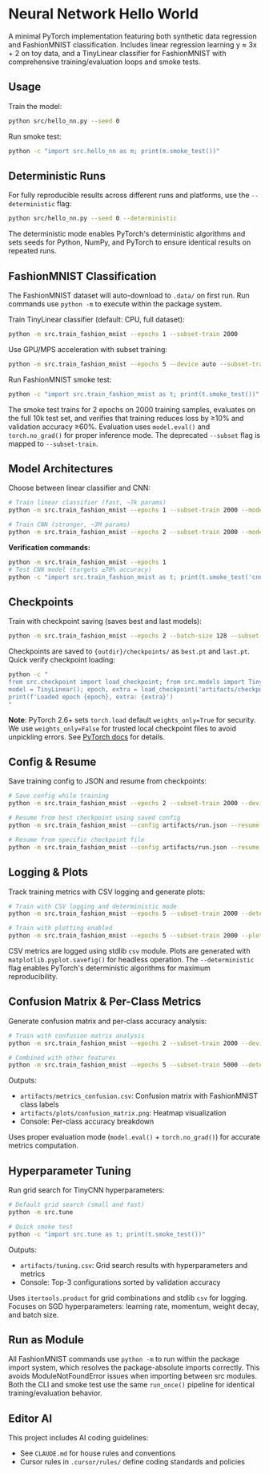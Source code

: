 # Neural Network Hello World

A minimal PyTorch implementation featuring both synthetic data regression and FashionMNIST classification. Includes linear regression learning y ≈ 3x + 2 on toy data, and a TinyLinear classifier for FashionMNIST with comprehensive training/evaluation loops and smoke tests.

## Usage

Train the model:
```bash
python src/hello_nn.py --seed 0
```

Run smoke test:
```bash
python -c "import src.hello_nn as m; print(m.smoke_test())"
```

## Deterministic Runs

For fully reproducible results across different runs and platforms, use the `--deterministic` flag:

```bash
python src/hello_nn.py --seed 0 --deterministic
```

The deterministic mode enables PyTorch's deterministic algorithms and sets seeds for Python, NumPy, and PyTorch to ensure identical results on repeated runs.

## FashionMNIST Classification

The FashionMNIST dataset will auto-download to `.data/` on first run. Run commands use `python -m` to execute within the package system.

Train TinyLinear classifier (default: CPU, full dataset):
```bash
python -m src.train_fashion_mnist --epochs 1 --subset-train 2000
```

Use GPU/MPS acceleration with subset training:
```bash
python -m src.train_fashion_mnist --epochs 5 --device auto --subset-train 5000
```

Run FashionMNIST smoke test:
```bash
python -c "import src.train_fashion_mnist as t; print(t.smoke_test())"
```

The smoke test trains for 2 epochs on 2000 training samples, evaluates on the full 10k test set, and verifies that training reduces loss by ≥10% and validation accuracy ≥60%. Evaluation uses `model.eval()` and `torch.no_grad()` for proper inference mode. The deprecated `--subset` flag is mapped to `--subset-train`.

## Model Architectures

Choose between linear classifier and CNN:

```bash
# Train linear classifier (fast, ~7k params)
python -m src.train_fashion_mnist --epochs 1 --subset-train 2000 --model linear

# Train CNN (stronger, ~3M params)
python -m src.train_fashion_mnist --epochs 2 --subset-train 2000 --model cnn
```

**Verification commands:**
```bash
python -m src.train_fashion_mnist --epochs 1
# Test CNN model (targets ≥70% accuracy)
python -c "import src.train_fashion_mnist as t; print(t.smoke_test('cnn'))"
```

## Checkpoints

Train with checkpoint saving (saves best and last models):
```bash
python -m src.train_fashion_mnist --epochs 2 --batch-size 128 --subset-train 2000 --seed 0 --device cpu --outdir artifacts
```

Checkpoints are saved to `{outdir}/checkpoints/` as `best.pt` and `last.pt`. Quick verify checkpoint loading:
```bash
python -c "
from src.checkpoint import load_checkpoint; from src.models import TinyLinear
model = TinyLinear(); epoch, extra = load_checkpoint('artifacts/checkpoints/best.pt', model)
print(f'Loaded epoch {epoch}, extra: {extra}')
"
```

**Note**: PyTorch 2.6+ sets `torch.load` default `weights_only=True` for security. We use `weights_only=False` for trusted local checkpoint files to avoid unpickling errors. See [PyTorch docs](https://pytorch.org/docs/stable/generated/torch.load.html) for details.

## Config & Resume

Save training config to JSON and resume from checkpoints:

```bash
# Save config while training
python -m src.train_fashion_mnist --epochs 2 --subset-train 2000 --device cpu --outdir artifacts --save-config artifacts/run.json

# Resume from best checkpoint using saved config
python -m src.train_fashion_mnist --config artifacts/run.json --resume best

# Resume from specific checkpoint file
python -m src.train_fashion_mnist --config artifacts/run.json --resume artifacts/checkpoints/last.pt
```

## Logging & Plots

Track training metrics with CSV logging and generate plots:

```bash
# Train with CSV logging and deterministic mode
python -m src.train_fashion_mnist --epochs 5 --subset-train 2000 --deterministic --log-csv artifacts/metrics.csv

# Train with plotting enabled
python -m src.train_fashion_mnist --epochs 5 --subset-train 2000 --plot
```

CSV metrics are logged using stdlib `csv` module. Plots are generated with `matplotlib.pyplot.savefig()` for headless operation. The `--deterministic` flag enables PyTorch's deterministic algorithms for maximum reproducibility.

## Confusion Matrix & Per-Class Metrics

Generate confusion matrix and per-class accuracy analysis:

```bash
# Train with confusion matrix analysis
python -m src.train_fashion_mnist --epochs 2 --subset-train 2000 --device cpu --confusion-matrix

# Combined with other features
python -m src.train_fashion_mnist --epochs 5 --subset-train 5000 --deterministic --log-csv artifacts/metrics.csv --plot --confusion-matrix
```

Outputs:
- `artifacts/metrics_confusion.csv`: Confusion matrix with FashionMNIST class labels
- `artifacts/plots/confusion_matrix.png`: Heatmap visualization
- Console: Per-class accuracy breakdown

Uses proper evaluation mode (`model.eval()` + `torch.no_grad()`) for accurate metrics computation.

## Hyperparameter Tuning

Run grid search for TinyCNN hyperparameters:

```bash
# Default grid search (small and fast)
python -m src.tune

# Quick smoke test
python -c "import src.tune as t; print(t.smoke_test())"
```

Outputs:
- `artifacts/tuning.csv`: Grid search results with hyperparameters and metrics
- Console: Top-3 configurations sorted by validation accuracy

Uses `itertools.product` for grid combinations and stdlib `csv` for logging. Focuses on SGD hyperparameters: learning rate, momentum, weight decay, and batch size.

## Run as Module

All FashionMNIST commands use `python -m` to run within the package import system, which resolves the package-absolute imports correctly. This avoids ModuleNotFoundError issues when importing between src modules. Both the CLI and smoke test use the same `run_once()` pipeline for identical training/evaluation behavior.

## Editor AI

This project includes AI coding guidelines:
- See `CLAUDE.md` for house rules and conventions
- Cursor rules in `.cursor/rules/` define coding standards and policies